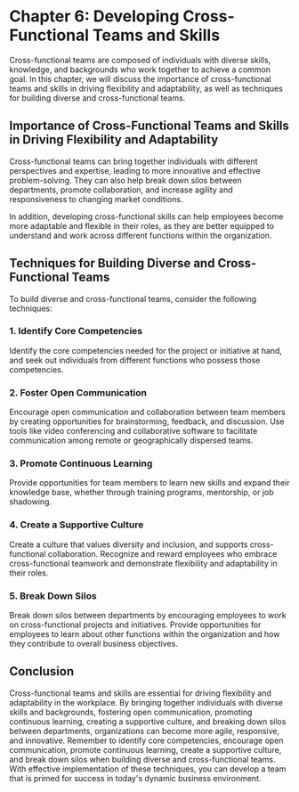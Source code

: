 Chapter 6: Developing Cross-Functional Teams and Skills
=======================================================

Cross-functional teams are composed of individuals with diverse skills, knowledge, and backgrounds who work together to achieve a common goal. In this chapter, we will discuss the importance of cross-functional teams and skills in driving flexibility and adaptability, as well as techniques for building diverse and cross-functional teams.

Importance of Cross-Functional Teams and Skills in Driving Flexibility and Adaptability
---------------------------------------------------------------------------------------

Cross-functional teams can bring together individuals with different perspectives and expertise, leading to more innovative and effective problem-solving. They can also help break down silos between departments, promote collaboration, and increase agility and responsiveness to changing market conditions.

In addition, developing cross-functional skills can help employees become more adaptable and flexible in their roles, as they are better equipped to understand and work across different functions within the organization.

Techniques for Building Diverse and Cross-Functional Teams
----------------------------------------------------------

To build diverse and cross-functional teams, consider the following techniques:

### 1. Identify Core Competencies

Identify the core competencies needed for the project or initiative at hand, and seek out individuals from different functions who possess those competencies.

### 2. Foster Open Communication

Encourage open communication and collaboration between team members by creating opportunities for brainstorming, feedback, and discussion. Use tools like video conferencing and collaborative software to facilitate communication among remote or geographically dispersed teams.

### 3. Promote Continuous Learning

Provide opportunities for team members to learn new skills and expand their knowledge base, whether through training programs, mentorship, or job shadowing.

### 4. Create a Supportive Culture

Create a culture that values diversity and inclusion, and supports cross-functional collaboration. Recognize and reward employees who embrace cross-functional teamwork and demonstrate flexibility and adaptability in their roles.

### 5. Break Down Silos

Break down silos between departments by encouraging employees to work on cross-functional projects and initiatives. Provide opportunities for employees to learn about other functions within the organization and how they contribute to overall business objectives.

Conclusion
----------

Cross-functional teams and skills are essential for driving flexibility and adaptability in the workplace. By bringing together individuals with diverse skills and backgrounds, fostering open communication, promoting continuous learning, creating a supportive culture, and breaking down silos between departments, organizations can become more agile, responsive, and innovative. Remember to identify core competencies, encourage open communication, promote continuous learning, create a supportive culture, and break down silos when building diverse and cross-functional teams. With effective implementation of these techniques, you can develop a team that is primed for success in today's dynamic business environment.

